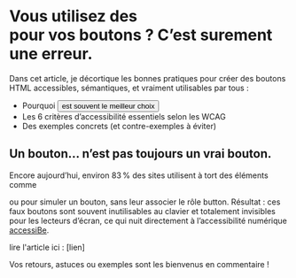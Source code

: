 # Vous utilisez des <div> pour vos boutons ? C’est surement une erreur.

Dans cet article, je décortique les bonnes pratiques pour créer des boutons HTML accessibles, sémantiques, et vraiment utilisables par tous :

- Pourquoi <button> est souvent le meilleur choix
- Les 6 critères d’accessibilité essentiels selon les WCAG
- Des exemples concrets (et contre-exemples à éviter)

## Un bouton… n’est pas toujours un vrai bouton.

Encore aujourd’hui, environ 83 % des sites utilisent à tort des éléments comme <div> ou <span> pour simuler un bouton, sans leur associer le rôle button. Résultat : ces faux boutons sont souvent inutilisables au clavier et totalement invisibles pour les lecteurs d’écran, ce qui nuit directement à l’accessibilité numérique [accessiBe](https://accessibe.com/blog/knowledgebase/we-analyzed-10000000-pages-and-heres-where-most-fail-with-ada-and-wcag-21-compliance).

lire l'article ici : [lien]

Vos retours, astuces ou exemples sont les bienvenus en commentaire !



